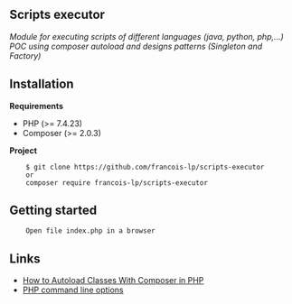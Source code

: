 ## Scripts executor
*Module for executing scripts of different languages (java, python, php,...)*
*POC using composer autoload and designs patterns (Singleton and Factory)*

## Installation

__Requirements__
 - PHP (>= 7.4.23)
 - Composer (>= 2.0.3)

__Project__
```
	$ git clone https://github.com/francois-lp/scripts-executor
	or
	composer require francois-lp/scripts-executor
```

## Getting started
```
    Open file index.php in a browser
```

## Links
* [How to Autoload Classes With Composer in PHP](https://code.tutsplus.com/tutorials/how-to-autoload-classes-with-composer-in-php--cms-35649)
* [PHP command line options](https://www.php.net/manual/en/features.commandline.options.php)
